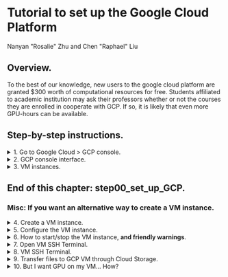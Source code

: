# Tutorial to set up the Google Cloud Platform
Nanyan "Rosalie" Zhu and Chen "Raphael" Liu

## Overview.
To the best of our knowledge, new users to the google cloud platform are granted $300 worth of computational resources for free. Students affiliated to academic institution may ask their professors whether or not the courses they are enrolled in cooperate with GCP. If so, it is likely that even more GPU-hours can be available.

## Step-by-step instructions.

<details>
<summary>1. Go to Google Cloud > GCP console.</summary>
<br>

Go to [https://cloud.google.com](https://cloud.google.com).

You will see an interface similar to this (though it might change from time to time). Click on the "Go to console" button and let it take you to the GCP console.
![GCP_homepage](/Step00_set_up_GCP/Images/GCP_homepage.PNG)

If you are a new user, this will bring you to a page where Google asks you to log in. **For students in BMEN4460, please remember to log out of all non-Columbia google accounts before logging in with you Columbia account. Otherwise it will be very likely for you to set up a personal non-Columbia GCP account by mistake!** The log in process is quite straightforward, and please mind to not check the "auto-payment" (or something like that) option. You should receive a $300 computational resources for free as a new user, plus the $50 additional coupon provided by Dr. Andrew Laine if you are in BMEN4460. **Before you redeem your coupons, please also remember to sign out all non-Columbia google accounts!**

</details>

<details>
<summary>2. GCP console interface.</summary>
<br>

You should see an interface like this, assuming you have logged in your google account.
<img src="/Step00_set_up_GCP/Images/GCP_console.png" width="600px" height="300px">

</details>

<details>
<summary>3. VM instances.</summary>
<br>

Navigate to and click on the "Compute Engine" > "VM instances" button. Just FYI, "VM" stands for "virtual machine".
<img src="/Step00_set_up_GCP/Images/VM_instances_button.png" width="300px" height="400px">

</details>
  
</details>

## End of this chapter: step00_set_up_GCP.


### Misc: If you want an alternative way to create a VM instance.

<details>
<summary>4. Create a VM instance.</summary>
<br>

Wait for the compute engine to get ready. Once ready, click on "Create" to create a new VM instance.
<img src="/Step00_set_up_GCP/Images/VM_instance.png" width="800px" height="300px">

</details>

<details>
<summary>5. Configure the VM instance.</summary>
<br>

Configure the VM according to your needs. Most configurations can be modified after the intialization.
**You will probably need a VM without GPU and a VM with GPU. The following settings are for the VM without GPU.**

- The region and zone probably doesn't matter.
- Please select the computational resources (number of CPUs and amount of memory) according to your needs. In this case we selected 4 CPUs and 26 GB memory. You might want larger memory depending on your project.
- Also note that on the upper right corner there is an estimation of the monthly cost based on your current configuration. That gives you a rough idea on how you want to manage your budget.
- For students enrolled in the BMEN4460 instructed by Dr. Andrew Laine and Dr. Jia Guo, you are strongly suggested to select the "Debian GNU/Linux 9 (stretch)" for the Boot disk.
- Don't try to add GPUs yet, there will be a future section on how to do that.
- In the "firewall" section (not included in the following screenshot), you probably want to check "allow HTTP traffic" and "allow HTTPS traffic" in case you need network connection to your VM.
- At last, you may need a larger disk than the default setup to store more data. (In fact, the default setup cannot even contain anaconda that we will download soon.) In the "boot disk" section, click on "change", and make the disk as large as you wish. As our habit, we typically use something like 100 GB.
<img src="/Step00_set_up_GCP/Images/VM_configuration.png" width="800px" height="600px">

<img src="/Step00_set_up_GCP/Images/make_disk_larger.png" width="400px" height="300px">

Click "create" on the very bottom of the page once you are confident in the selections.

</details>

<details>
<summary>6. How to start/stop the VM instance, <strong>and friendly warnings</strong>.</summary>
<br>

- **The VM is automatically started now. You need to manually stop it if you don't need it right away.**
- **Whenever the VM is in the "start" status you are charged for the computational resource. We have a friend being charged $400+ because she forgot to hit "stop" and left the VM running for several months after a computer science course. So please "stop" it when you are not using it.**
- In most cases, you only need to use the "start" and "stop" button. If you click "reset" you will most likely lose any data you put on the VM. If you are done with the course and really no longer what this VM you can "delete" it as you wish.
<img src="/Step00_set_up_GCP/Images/start_VM.png" width="800px" height="300px">

</details>

<details>
<summary>7. Open VM SSH Terminal.</summary>
<br>

After you "start" the instance, you may open the SSH Terminal by clicking the following button. It usually takes half a minute or so before you are brought to the next window.
<img src="/Step00_set_up_GCP/Images/VM_SSH_open.png" width="800px" height="200px">

</details>

<details>
<summary>8. VM SSH Terminal.</summary>
<br>

The GCP VM SSH terminal looks like this. You can pretty much use any Linux command line code here.
<img src="/Step00_set_up_GCP/Images/VM_SSH_terminal.png"  width="800px" height="200px">

</details>

<details>
<summary>9. Transfer files to GCP VM through Cloud Storage.</summary>
<br>

You can choose a way to transfer your files to GCP VM from [here](https://cloud.google.com/compute/docs/instances/transfer-files). Note that you will be transferring from/to your local device to/from a Linux VM instance.

The recommended way is to transfer file to the GCP VM over the Cloud Storage bucket. Note that the Cloud Storage bucket allow for unlimited memory (probably?) as long as you have an GCP account. You will not be charged over the duration you transfer files from your local device to Cloud Storage bucket; you will only be charged when you transfer from the Cloud Storage bucket to the GCP VM.

The following instructions are copied from [Cloud Storage official website](https://cloud.google.com/compute/docs/instances/transfer-files).
  1. Create a new Cloud Storage bucket or identify an existing bucket that you want to use to transfer files.
  2. From your workstation, upload files to the bucket.
  3. Connect to your instance over SSH or RDP:
  - Connect to a Linux instance over SSH.
  - Connect to a Windows instance over RDP.
  4. On your instance, download files from the bucket.

</details>

<details>
<summary>10. But I want GPU on my VM... How?</summary>
<br>

As we have mentioned before, the VM configuration above are just for a VM without GPU. However, there are future cases that you do need a GPU, for example, an assignment with GPU requirement or the final project. Therefore we made this section specifically to help you set up a VM with GPU.

**Please note that you'd better stop the VM with GPU once it is successfully created, and never start it when you truly need it, because the unit cost of the GPU-VM is significantly higher than its non-GPU counterpart.**

  <details>
  <summary>Action 1. Upgrade your account.</summary>
  <br>
  
  Do not let this title scare you. The upgrade action is free (to the best of our knowledge).
  
  Go to GCP Console > "IAM & admin" > "Quotas".
  
  <img src="/Step00_set_up_GCP/Images/Quotas.PNG" width="500px" height="200px">
  
  Click on "upgrade account"
  
  <img src="/Step00_set_up_GCP/Images/Quotas_upgrade_account.PNG" width="300px" height="100px">
  
  </details>

  <details>
  <summary>Action 2. Check your GPU quotas.</summary>
  <br>
  
  Once you upgraded your account, you can take a look at your GPU quotas. You can clearly see 4 options, "Quota type", "Service", "Metric", and "Location". Go to "Metric" and deselect everything by clicking on the "None" button in blue, and only select "GPUs (all regions)". You will see that your GPU limit is set to 0, which means you are not allowed any GPU.
  
  <img src="/Step00_set_up_GCP/Images/Quotas_GPUs.PNG" width="600px" height="200px">
  </details>
  
  <details>
  <summary>Action 3. Request increase in GPU quotas.</summary>
  <br>
  
  The next thing to do is to request an increase in your GPU quotas. Select that quota, click on "EDIT QUOTAS" and file a request. Fill in your contact information and update the quota limit to 1 instead of 0.
  
  <img src="/Step00_set_up_GCP/Images/Quota_request_global.PNG" width="800px" height="300px">
  
  Once you have sent that request, you will be notified by both the following words and a confirmation email. **It usually takes 2 business days for the request to be approved.**
  
  <img src="/Step00_set_up_GCP/Images/Quota_request_global_sent.PNG" width="400px" height="150px">
  
  </details>
  
  <details>
  <summary>Action 4. VM configuration - with GPU.</summary>
  <br>
  
  This time we are about to create a VM with GPU. Please use the link provided by [GCP Deep Learning VM](https://console.cloud.google.com/marketplace/details/click-to-deploy-images/deeplearning?_ga=2.19262078.750252723.1580157876-591983468.1579623379).
  
  The recommended configurations are as follows. Please remember to ask it to install the NVIDIA GPU Driver.
  
  <img src="/Step00_set_up_GCP/Images/GPU_VM.PNG" width="400px" height="150px">
  
  </details>

